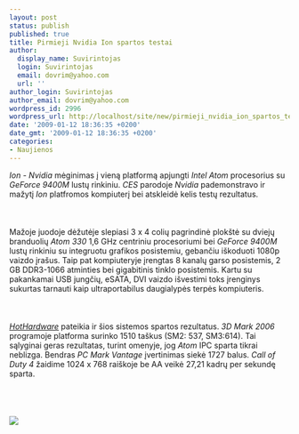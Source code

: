 ```yaml
---
layout: post
status: publish
published: true
title: Pirmieji Nvidia Ion spartos testai
author:
  display_name: Suvirintojas
  login: Suvirintojas
  email: dovrim@yahoo.com
  url: ''
author_login: Suvirintojas
author_email: dovrim@yahoo.com
wordpress_id: 2996
wordpress_url: http://localhost/site/new/pirmieji_nvidia_ion_spartos_testai/
date: '2009-01-12 18:36:35 +0200'
date_gmt: '2009-01-12 18:36:35 +0200'
categories:
- Naujienos
---
```

<p><i>Ion</i> - <i>Nvidia</i> mėginimas į vieną platformą apjungti <i>Intel Atom</i> procesorius su <i>GeForce 9400M</i> lustų rinkiniu. <i>CES</i> parodoje <i>Nvidia</i> pademonstravo ir mažytį <i>Ion</i> platfromos kompiuterį bei atskleidė kelis testų rezultatus.<br />
<br><br />
<br>Mažoje juodoje dėžutėje slepiasi 3 x 4 colių pagrindinė plokštė su dviejų branduolių <i>Atom 330</i> 1,6 GHz centriniu procesoriumi bei <i>GeForce 9400M</i> lustų rinkiniu su integruotu grafikos posistemiu, gebančiu iškoduoti 1080p vaizdo įrašus. Taip pat kompiuteryje įrengtas 8 kanalų garso posistemis, 2 GB DDR3-1066 atminties bei gigabitinis tinklo posistemis. Kartu su pakankamai USB jungčių, eSATA, DVI vaizdo išvestimi toks įrenginys sukurtas tarnauti kaip ultraportabilus daugialypės terpės kompiuteris.<br />
<br><br />
<br><a class="ns" href="http://hothardware.com/Articles/NVIDIAs-Ion-Small-FormFactor-PC-Platform-/"><i>HotHardware</i></a> pateikia ir šios sistemos spartos rezultatus. <i>3D Mark 2006</i> programoje platforma surinko 1510 taškus (SM2: 537, SM3:614). Tai sąlyginai geras rezultatas, turint omenyje, jog <i>Atom</i> IPC sparta tikrai neblizga. Bendras <i>PC Mark Vantage</i> įvertinimas siekė 1727 balus. <i>Call of Duty 4</i> žaidime 1024 x 768 raiškoje be AA veikė 27,21 kadrų per sekundę sparta.<br />
<br><br />
<br><br><img src="http://svarke.technews.lt/nvion.jpg"><br><br />
<br><br />
<br><br />
<br></p>
